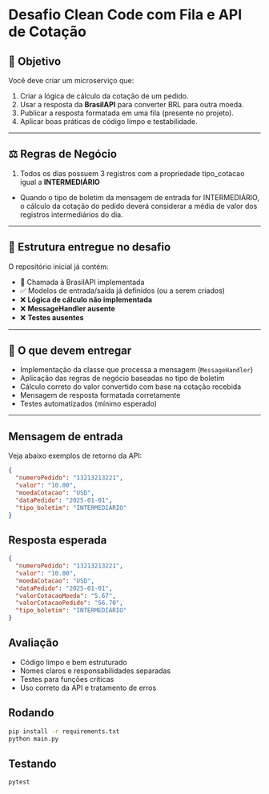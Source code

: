 # Desafio Clean Code com Fila e API de Cotação

## 🧠 Objetivo

Você deve criar um microserviço que:

1. Criar a lógica de cálculo da cotação de um pedido.
2. Usar a resposta da **BrasilAPI** para converter BRL para outra moeda.
3. Publicar a resposta formatada em uma fila (presente no projeto).
4. Aplicar boas práticas de código limpo e testabilidade.

---


## ⚖️ Regras de Negócio

1.  Todos os dias possuem 3 registros com a propriedade tipo_cotacao igual a **INTERMEDIÁRIO**
- Quando o tipo de boletim da mensagem de entrada for INTERMEDIÁRIO, o cálculo da cotação do pedido deverá considerar a média de valor dos registros intermediários do dia.

---

## 🧱 Estrutura entregue no desafio

O repositório inicial já contém:

- 🔗 Chamada à BrasilAPI implementada
- ✅ Modelos de entrada/saída já definidos (ou a serem criados)
- ❌ **Lógica de cálculo não implementada**
- ❌ **MessageHandler ausente**
- ❌ **Testes ausentes**

---

## 🧩 O que devem entregar

- Implementação da classe que processa a mensagem (`MessageHandler`)
- Aplicação das regras de negócio baseadas no tipo de boletim
- Cálculo correto do valor convertido com base na cotação recebida
- Mensagem de resposta formatada corretamente
- Testes automatizados (mínimo esperado)

---


## Mensagem de entrada

Veja abaixo exemplos de retorno da API:

```json
{
  "numeroPedido": "13213213221",
  "valor": "10.00",
  "moedaCotacao": "USD",
  "dataPedido": "2025-01-01",
  "tipo_boletim": "INTERMEDIÁRIO"
}
```

## Resposta esperada

```json
{
  "numeroPedido": "13213213221",
  "valor": "10.00",
  "moedaCotacao": "USD",
  "dataPedido": "2025-01-01",
  "valorCotacaoMoeda": "5.67",
  "valorCotacaoPedido": "56.70",
  "tipo_boletim": "INTERMEDIÁRIO"
}
```

## Avaliação

- Código limpo e bem estruturado
- Nomes claros e responsabilidades separadas
- Testes para funções críticas
- Uso correto da API e tratamento de erros

## Rodando

```bash
pip install -r requirements.txt
python main.py
```

## Testando

```bash
pytest
```
